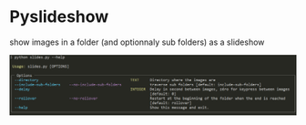 # Pyslideshow

show images in a folder (and optionnaly sub folders) as a slideshow

![USAGE:](https://github.com/acpirience/pyslideshow/blob/master/usage.png?raw=true)